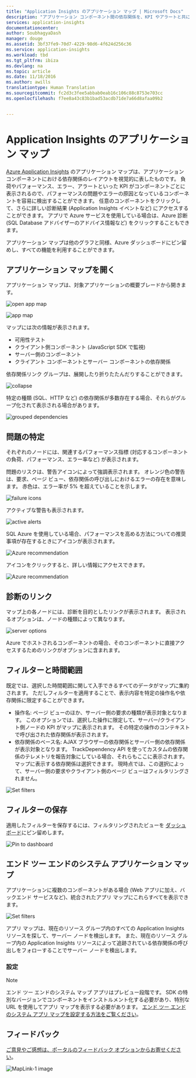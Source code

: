 ```yaml
---
title: "Application Insights のアプリケーション マップ | Microsoft Docs"
description: "アプリケーション コンポーネント間の依存関係を、KPI やアラートと共に視覚的に表します。"
services: application-insights
documentationcenter: 
author: SoubhagyaDash
manager: douge
ms.assetid: 3bf37fe9-70d7-4229-98d6-4f624d256c36
ms.service: application-insights
ms.workload: tbd
ms.tgt_pltfrm: ibiza
ms.devlang: na
ms.topic: article
ms.date: 11/18/2016
ms.author: awills
translationtype: Human Translation
ms.sourcegitcommit: fc2d3c3fee5abbab0eab16c106c88c8753e703cc
ms.openlocfilehash: f7ee8a43c83b1bad53acdb71de7a66d8afaa09b2


---
```

# <a name="application-map-in-application-insights"></a>Application Insights のアプリケーション マップ
[Azure Application Insights](app-insights-overview.md) のアプリケーション マップは、アプリケーション コンポーネントにおける依存関係のレイアウトを視覚的に表したものです。 負荷やパフォーマンス、エラー、アラートといった KPI がコンポーネントごとに表示されるので、パフォーマンスの問題やエラーの原因となっているコンポーネントを容易に検出することができます。 任意のコンポーネントをクリックして、さらに詳しい診断結果 (Application Insights イベントなど) にアクセスすることができます。 アプリで Azure サービスを使用している場合は、Azure 診断 (SQL Database アドバイザーのアドバイス情報など) をクリックすることもできます。

アプリケーション マップは他のグラフと同様、Azure ダッシュボードにピン留めし、すべての機能を利用することができます。 

## <a name="open-the-application-map"></a>アプリケーション マップを開く
アプリケーション マップは、対象アプリケーションの概要ブレードから開きます。

![open app map](./media/app-insights-app-map/01.png)

![app map](./media/app-insights-app-map/02.png)

マップには次の情報が表示されます。

* 可用性テスト
* クライアント側コンポーネント (JavaScript SDK で監視)
* サーバー側のコンポーネント
* クライアント コンポーネントとサーバー コンポーネントの依存関係

依存関係リンク グループは、展開したり折りたたんだりすることができます。

![collapse](./media/app-insights-app-map/03.png)

特定の種類 (SQL、HTTP など) の依存関係が多数存在する場合、それらがグループ化されて表示される場合があります。 

![grouped dependencies](./media/app-insights-app-map/03-2.png)

## <a name="spot-problems"></a>問題の特定
それぞれのノードには、関連するパフォーマンス指標 (対応するコンポーネントの負荷、パフォーマンス、エラー率など) が表示されます。 

問題のリスクは、警告アイコンによって強調表示されます。 オレンジ色の警告は、要求、ページ ビュー、依存関係の呼び出しにおけるエラーの存在を意味します。 赤色は、エラー率が 5% を超えていることを示します。

![failure icons](./media/app-insights-app-map/04.png)

アクティブな警告も表示されます。 

![active alerts](./media/app-insights-app-map/05.png)

SQL Azure を使用している場合、パフォーマンスを高める方法についての推奨事項が存在するときにアイコンが表示されます。 

![Azure recommendation](./media/app-insights-app-map/06.png)

アイコンをクリックすると、詳しい情報にアクセスできます。

![Azure recommendation](./media/app-insights-app-map/07.png)

## <a name="diagnostic-click-through"></a>診断のリンク
マップ上の各ノードには、診断を目的としたリンクが表示されます。 表示されるオプションは、ノードの種類によって異なります。

![server options](./media/app-insights-app-map/09.png)

Azure でホストされるコンポーネントの場合、そのコンポーネントに直接アクセスするためのリンクがオプションに含まれます。

## <a name="filters-and-time-range"></a>フィルターと時間範囲
既定では、選択した時間範囲に関して入手できるすべてのデータがマップに集約されます。 ただしフィルターを適用することで、表示内容を特定の操作名や依存関係に限定することができます。

* 操作名: ページ ビューのほか、サーバー側の要求の種類が表示対象となります。 このオプションでは、選択した操作に限定して、サーバー/クライアント側ノードの KPI がマップに表示されます。 その特定の操作のコンテキストで呼び出された依存関係が表示されます。
* 依存関係のベース名: AJAX ブラウザーの依存関係とサーバー側の依存関係が表示対象となります。 TrackDependency API を使ってカスタムの依存関係のテレメトリを報告対象にしている場合、それらもここに表示されます。 マップに表示する依存関係は選択できます。 現時点では、この選択によって、サーバー側の要求やクライアント側のページ ビューはフィルタリングされません。

![Set filters](./media/app-insights-app-map/11.png)

## <a name="save-filters"></a>フィルターの保存
適用したフィルターを保存するには、フィルタリングされたビューを [ダッシュボード](app-insights-dashboards.md)にピン留めします。

![Pin to dashboard](./media/app-insights-app-map/12.png)

## <a name="end-to-end-system-app-maps"></a>エンド ツー エンドのシステム アプリケーション マップ

アプリケーションに複数のコンポーネントがある場合 (Web アプリに加え、バックエンド サービスなど)、統合されたアプリ マップにこれらすべてを表示できます。

![Set filters](./media/app-insights-app-map/multi-component-app-map.png)

アプリ マップは、現在のリソース グループ内のすべての Application Insights リソースを探して、サーバー ノードを検出します。 また、現在のリソース グループ内の Application Insights リソースによって追跡されている依存関係の呼び出しをフォローすることでサーバー ノードを検出します。


### <a name="setting-up"></a>設定

> [!NOTE] 
> エンド ツー エンドのシステム マップ アプリはプレビュー段階です。 SDK の特別なバージョンでコンポーネントをインストルメント化する必要があり、特別な URL を使用してアプリ マップを表示する必要があります。 [エンド ツー エンドのシステム アプリ マップを設定する方法をご覧ください](https://github.com/Microsoft/ApplicationInsights-Home/blob/master/app-insights-app-map-preview.md)。


## <a name="feedback"></a>フィードバック
[ご意見やご感想は、ポータルのフィードバック オプションからお寄せください](app-insights-get-dev-support.md)。

![MapLink-1 image](./media/app-insights-app-map/13.png)




<!--HONumber=Nov16_HO4-->


